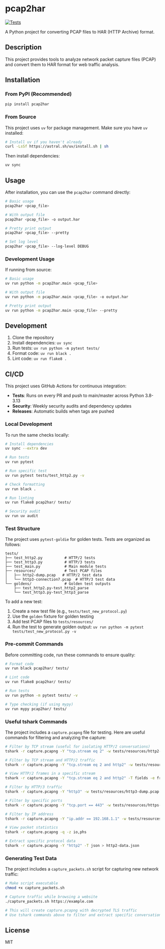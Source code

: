 # pcap2har

[![Tests](https://github.com/mikekap/pcap2har/workflows/Tests/badge.svg)](https://github.com/mikekap/pcap2har/actions/workflows/test.yml)

A Python project for converting PCAP files to HAR (HTTP Archive) format.

## Description

This project provides tools to analyze network packet capture files (PCAP) and convert them to HAR format for web traffic analysis.

## Installation

### From PyPI (Recommended)

```bash
pip install pcap2har
```

### From Source

This project uses `uv` for package management. Make sure you have `uv` installed:

```bash
# Install uv if you haven't already
curl -LsSf https://astral.sh/uv/install.sh | sh
```

Then install dependencies:

```bash
uv sync
```

## Usage

After installation, you can use the `pcap2har` command directly:

```bash
# Basic usage
pcap2har <pcap_file>

# With output file
pcap2har <pcap_file> -o output.har

# Pretty print output
pcap2har <pcap_file> --pretty

# Set log level
pcap2har <pcap_file> --log-level DEBUG
```

### Development Usage

If running from source:

```bash
# Basic usage
uv run python -m pcap2har.main <pcap_file>

# With output file
uv run python -m pcap2har.main <pcap_file> -o output.har

# Pretty print output
uv run python -m pcap2har.main <pcap_file> --pretty
```

## Development

1. Clone the repository
2. Install dependencies: `uv sync`
3. Run tests: `uv run python -m pytest tests/`
4. Format code: `uv run black .`
5. Lint code: `uv run flake8 .`

## CI/CD

This project uses GitHub Actions for continuous integration:

- **Tests**: Runs on every PR and push to main/master across Python 3.8-3.13
- **Security**: Weekly security audits and dependency updates
- **Releases**: Automatic builds when tags are pushed

### Local Development

To run the same checks locally:

```bash
# Install dependencies
uv sync --extra dev

# Run tests
uv run pytest

# Run specific test
uv run pytest tests/test_http2.py -v

# Check formatting
uv run black .

# Run linting
uv run flake8 pcap2har/ tests/

# Security audit
uv run uv audit
```

### Test Structure

The project uses `pytest-goldie` for golden tests. Tests are organized as follows:

```
tests/
├── test_http2.py          # HTTP/2 tests
├── test_http3.py          # HTTP/3 tests  
├── test_main.py           # Main module tests
├── resources/             # Test PCAP files
│   ├── http2-dump.pcap   # HTTP/2 test data
│   └── http3-connection7.pcap  # HTTP/3 test data
└── goldens/               # Golden test outputs
    ├── test_http2.py-test_http2_parse
    └── test_http3.py-test_http3_parse
```

To add a new test:

1. Create a new test file (e.g., `tests/test_new_protocol.py`)
2. Use the `golden` fixture for golden testing
3. Add test PCAP files to `tests/resources/`
4. Run the test to generate golden output: `uv run python -m pytest tests/test_new_protocol.py -v`

### Pre-commit Commands

Before committing code, run these commands to ensure quality:

```bash
# Format code
uv run black pcap2har/ tests/

# Lint code
uv run flake8 pcap2har/ tests/

# Run tests
uv run python -m pytest tests/ -v

# Type checking (if using mypy)
uv run mypy pcap2har/ tests/
```

### Useful tshark Commands

The project includes a `capture.pcapng` file for testing. Here are useful commands for filtering and analyzing the capture:

```bash
# Filter by TCP stream (useful for isolating HTTP/2 conversations)
tshark -r capture.pcapng -Y "tcp.stream eq 2" -w tests/resources/http2-dump.pcap

# Filter by TCP stream and HTTP/2 traffic
tshark -r capture.pcapng -Y "tcp.stream eq 2 and http2" -w tests/resources/http2-dump.pcap

# View HTTP/2 frames in a specific stream
tshark -r capture.pcapng -Y "tcp.stream eq 2 and http2" -T fields -e frame.number -e http2.type -e http2.streamid -e http2.headers.method -e http2.headers.path

# Filter by HTTP/3 traffic
tshark -r capture.pcapng -Y "http3" -w tests/resources/http3-dump.pcap

# Filter by specific ports
tshark -r capture.pcapng -Y "tcp.port == 443" -w tests/resources/https-dump.pcap

# Filter by IP address
tshark -r capture.pcapng -Y "ip.addr == 192.168.1.1" -w tests/resources/ip-filtered.pcap

# View packet statistics
tshark -r capture.pcapng -q -z io,phs

# Extract specific protocol data
tshark -r capture.pcapng -Y "http2" -T json > http2-data.json
```

### Generating Test Data

The project includes a `capture_packets.sh` script for capturing new network traffic:

```bash
# Make script executable
chmod +x capture_packets.sh

# Capture traffic while browsing a website
./capture_packets.sh https://example.com

# This will create capture.pcapng with decrypted TLS traffic
# Use tshark commands above to filter and extract specific conversations
```

## License

MIT 
